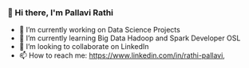 ### 👋 Hi there, I'm Pallavi Rathi
- 🔭 I’m currently working on Data Science Projects
- 🌱 I’m currently learning Big Data Hadoop and Spark Developer OSL
- 👯 I’m looking to collaborate on LinkedIn
- 📫 How to reach me: https://www.linkedin.com/in/rathi-pallavi, 

<!--
**r-plv/r-plv** is a ✨ _special_ ✨ repository because its `README.md` (this file) appears on your GitHub profile.
-->
